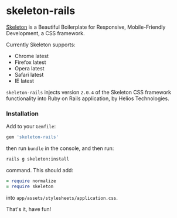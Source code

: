 # skeleton-rails

[Skeleton](http://getskeleton.com) is a Beautiful Boilerplate for Responsive, Mobile-Friendly Development, a CSS framework.

Currently Skeleton supports:
- Chrome latest
- Firefox latest
- Opera latest
- Safari latest
- IE latest

`skeleton-rails` injects version `2.0.4` of the Skeleton CSS framework functionality into Ruby on Rails application, by Helios Technologies.

### Installation

Add to your `Gemfile`:

```ruby
gem 'skeleton-rails'
```

then run `bundle` in the console, and then run:

```bash
rails g skeleton:install
```

command. This should add:

```ruby
= require normalize
= require skeleton
```

into `app/assets/stylesheets/application.css`.

That's it, have fun!
